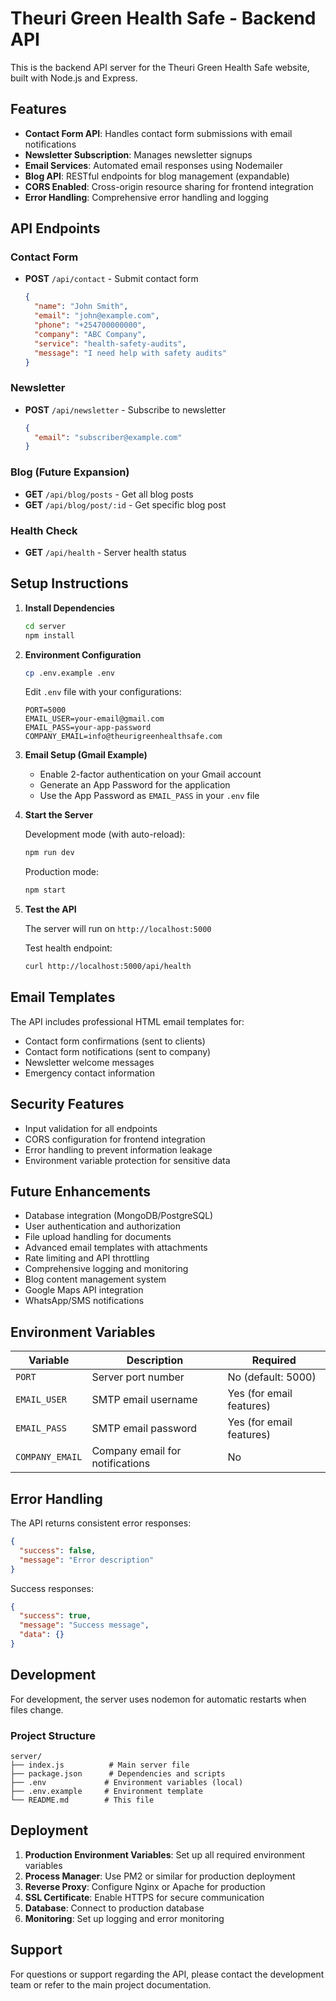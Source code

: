 # Theuri Green Health Safe - Backend API

This is the backend API server for the Theuri Green Health Safe website, built with Node.js and Express.

## Features

- **Contact Form API**: Handles contact form submissions with email notifications
- **Newsletter Subscription**: Manages newsletter signups
- **Email Services**: Automated email responses using Nodemailer
- **Blog API**: RESTful endpoints for blog management (expandable)
- **CORS Enabled**: Cross-origin resource sharing for frontend integration
- **Error Handling**: Comprehensive error handling and logging

## API Endpoints

### Contact Form
- **POST** `/api/contact` - Submit contact form
  ```json
  {
    "name": "John Smith",
    "email": "john@example.com",
    "phone": "+254700000000",
    "company": "ABC Company",
    "service": "health-safety-audits",
    "message": "I need help with safety audits"
  }
  ```

### Newsletter
- **POST** `/api/newsletter` - Subscribe to newsletter
  ```json
  {
    "email": "subscriber@example.com"
  }
  ```

### Blog (Future Expansion)
- **GET** `/api/blog/posts` - Get all blog posts
- **GET** `/api/blog/post/:id` - Get specific blog post

### Health Check
- **GET** `/api/health` - Server health status

## Setup Instructions

1. **Install Dependencies**
   ```bash
   cd server
   npm install
   ```

2. **Environment Configuration**
   ```bash
   cp .env.example .env
   ```
   
   Edit `.env` file with your configurations:
   ```
   PORT=5000
   EMAIL_USER=your-email@gmail.com
   EMAIL_PASS=your-app-password
   COMPANY_EMAIL=info@theurigreenhealthsafe.com
   ```

3. **Email Setup (Gmail Example)**
   - Enable 2-factor authentication on your Gmail account
   - Generate an App Password for the application
   - Use the App Password as `EMAIL_PASS` in your `.env` file

4. **Start the Server**
   
   Development mode (with auto-reload):
   ```bash
   npm run dev
   ```
   
   Production mode:
   ```bash
   npm start
   ```

5. **Test the API**
   
   The server will run on `http://localhost:5000`
   
   Test health endpoint:
   ```bash
   curl http://localhost:5000/api/health
   ```

## Email Templates

The API includes professional HTML email templates for:
- Contact form confirmations (sent to clients)
- Contact form notifications (sent to company)
- Newsletter welcome messages
- Emergency contact information

## Security Features

- Input validation for all endpoints
- CORS configuration for frontend integration
- Error handling to prevent information leakage
- Environment variable protection for sensitive data

## Future Enhancements

- Database integration (MongoDB/PostgreSQL)
- User authentication and authorization
- File upload handling for documents
- Advanced email templates with attachments
- Rate limiting and API throttling
- Comprehensive logging and monitoring
- Blog content management system
- Google Maps API integration
- WhatsApp/SMS notifications

## Environment Variables

| Variable | Description | Required |
|----------|-------------|----------|
| `PORT` | Server port number | No (default: 5000) |
| `EMAIL_USER` | SMTP email username | Yes (for email features) |
| `EMAIL_PASS` | SMTP email password | Yes (for email features) |
| `COMPANY_EMAIL` | Company email for notifications | No |

## Error Handling

The API returns consistent error responses:

```json
{
  "success": false,
  "message": "Error description"
}
```

Success responses:
```json
{
  "success": true,
  "message": "Success message",
  "data": {}
}
```

## Development

For development, the server uses nodemon for automatic restarts when files change.

### Project Structure
```
server/
├── index.js          # Main server file
├── package.json      # Dependencies and scripts
├── .env             # Environment variables (local)
├── .env.example     # Environment template
└── README.md        # This file
```

## Deployment

1. **Production Environment Variables**: Set up all required environment variables
2. **Process Manager**: Use PM2 or similar for production deployment
3. **Reverse Proxy**: Configure Nginx or Apache for production
4. **SSL Certificate**: Enable HTTPS for secure communication
5. **Database**: Connect to production database
6. **Monitoring**: Set up logging and error monitoring

## Support

For questions or support regarding the API, please contact the development team or refer to the main project documentation.